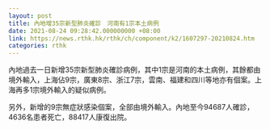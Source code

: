 ```yaml
---
layout: post
title: 內地增35宗新型肺炎確診　河南有1宗本土病例
date: 2021-08-24 09:28:42.000000000 +08:00
link: https://news.rthk.hk/rthk/ch/component/k2/1607297-20210824.htm
categories: rthk
---
```


內地過去一日新增35宗新型肺炎確診病例，其中1宗是河南的本土病例，其餘都由境外輸入，上海佔9宗，廣東8宗、浙江7宗，雲南、福建和四川等地亦有個案。上海再多1宗境外輸入的疑似病例。

另外，新增的9宗無症狀感染個案，全部由境外輸入。內地至今94687人確診，4636名患者死亡，88417人康復出院。
